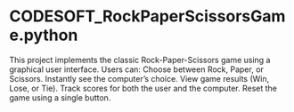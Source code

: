 # CODESOFT_RockPaperScissorsGame.python
This project implements the classic Rock-Paper-Scissors game using a graphical user interface. Users can:  Choose between Rock, Paper, or Scissors.  Instantly see the computer’s choice.  View game results (Win, Lose, or Tie).  Track scores for both the user and the computer.  Reset the game using a single button.
